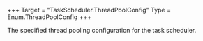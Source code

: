 +++
Target = "TaskScheduler.ThreadPoolConfig"
Type = Enum.ThreadPoolConfig
+++

The specified thread pooling configuration for the task scheduler.